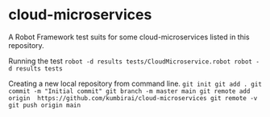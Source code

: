 # cloud-microservices
A Robot Framework test suits for some cloud-microservices listed in this repository.

Running the test
`
robot -d results tests/CloudMicroservice.robot
robot -d results tests
`

Creating a new local repository from command line.
`
git init
git add .
git commit -m "Initial commit"
git branch -m master main
git remote add origin  https://github.com/kumbirai/cloud-microservices
git remote -v
git push origin main
`